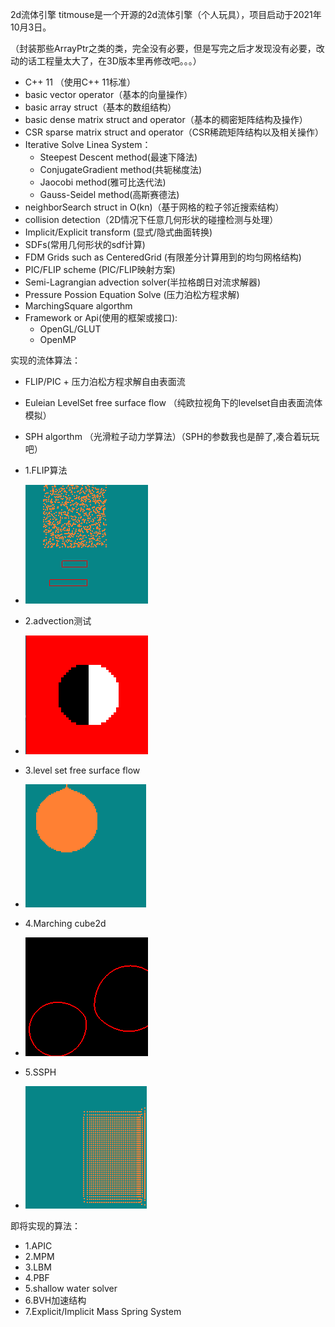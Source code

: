 2d流体引擎
titmouse是一个开源的2d流体引擎（个人玩具），项目启动于2021年10月3日。

（封装那些ArrayPtr之类的类，完全没有必要，但是写完之后才发现没有必要，改动的话工程量太大了，在3D版本里再修改吧。。。）

- C++ 11 （使用C++ 11标准）
- basic vector operator（基本的向量操作）
- basic array struct（基本的数组结构）
- basic dense matrix struct and operator（基本的稠密矩阵结构及操作）
- CSR sparse matrix struct and operator（CSR稀疏矩阵结构以及相关操作）
- Iterative Solve Linea System：
  -  Steepest Descent method(最速下降法)
  - ConjugateGradient method(共轭梯度法)
  - Jaocobi method(雅可比迭代法)
  - Gauss-Seidel method(高斯赛德法)
- neighborSearch struct in O(kn)（基于网格的粒子邻近搜索结构）
- collision detection（2D情况下任意几何形状的碰撞检测与处理）
- Implicit/Explicit transform (显式/隐式曲面转换)
- SDFs(常用几何形状的sdf计算)
- FDM Grids such as CenteredGrid (有限差分计算用到的均匀网格结构)
- PIC/FLIP scheme (PIC/FLIP映射方案)
- Semi-Lagrangian advection solver(半拉格朗日对流求解器)
- Pressure Possion Equation Solve (压力泊松方程求解)
- MarchingSquare algorthm 
- Framework or Api(使用的框架或接口): 
  - OpenGL/GLUT
  - OpenMP
 
实现的流体算法：
- FLIP/PIC + 压力泊松方程求解自由表面流
- Euleian LevelSet free surface flow （纯欧拉视角下的levelset自由表面流体模拟）
- SPH algorthm （光滑粒子动力学算法）（SPH的参数我也是醉了,凑合着玩玩吧）


- 1.FLIP算法
- ![Image](https://github.com/casenoone/titmouse2d/blob/master/titmouse2d/src/gif/titmouse2d_firstdemo.gif)

- 2.advection测试
- ![Image](https://github.com/casenoone/titmouse2d/blob/master/titmouse2d/src/gif/titmouse_advection_without_.gif)

- 3.level set free surface flow
- ![Image](https://github.com/casenoone/titmouse2d/blob/master/titmouse2d/src/gif/levelset2.gif)

- 4.Marching cube2d
- ![Image]( https://github.com/casenoone/titmouse2d/blob/master/titmouse2d/src/gif/marching%20cube2d.gif)

- 5.SSPH
- ![Image](  https://github.com/casenoone/titmouse2d/blob/master/titmouse2d/src/gif/ssph2d.gif)


即将实现的算法：
- 1.APIC
- 2.MPM
- 3.LBM
- 4.PBF
- 5.shallow water solver
- 6.BVH加速结构
- 7.Explicit/Implicit Mass Spring System

 
